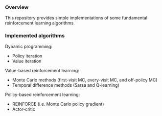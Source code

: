 ### Overview
This repository provides simple implementations of some fundamental reinforcement learning algorithms.

### Implemented algorithms
Dynamic programming:
- Policy iteration
- Value iteration

Value-based reinforcement learning:
- Monte Carlo methods (first-visit MC, every-visit MC, and off-policy MC)
- Temporal difference methods (Sarsa and Q-learning)

Policy-based reinforcement learning:
- REINFORCE (i.e. Monte Carlo policy gradient)
- Actor-critic
